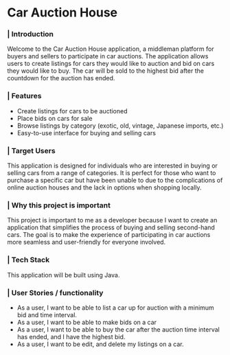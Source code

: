 # Car Auction House

### | **Introduction**
Welcome to the Car Auction House application, a middleman platform for buyers and sellers to participate in car auctions. 
The application allows users to create listings for cars they would like to auction and bid on cars they would like to buy. The car will be sold to the highest bid after the countdown for the auction has ended.

### | **Features**
- Create listings for cars to be auctioned
- Place bids on cars for sale
- Browse listings by category (exotic, old, vintage, Japanese imports, etc.)
- Easy-to-use interface for buying and selling cars

### | **Target Users**
This application is designed for individuals who are interested in buying or selling cars from a range of categories. It is perfect for those who want to purchase a specific car but have been unable to due to the complications of online auction houses and the lack in
options when shopping locally.

### | **Why this project is important**
This project is important to me as a developer because I want to create an application that simplifies the process of buying and selling second-hand cars. The goal is to make the experience of participating in car auctions more seamless and user-friendly for everyone involved.

### | **Tech Stack**
This application will be built using Java.

### | **User Stories / functionality**
- As a user, I want to be able to list a car up for auction with a minimum bid and time interval.
- As a user, I want to be able to make bids on a car
- As a user, I want to be able to buy the car after the auction time interval has ended, and I have the highest bid.
- As a user, I want to be edit, and delete my listings on a car.

